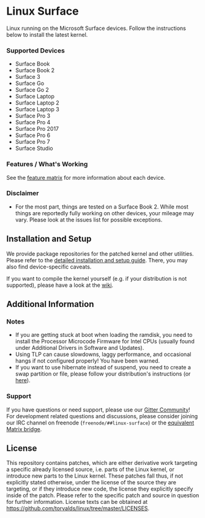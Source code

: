 # Linux Surface

Linux running on the Microsoft Surface devices.
Follow the instructions below to install the latest kernel.

### Supported Devices

* Surface Book
* Surface Book 2
* Surface 3
* Surface Go
* Surface Go 2
* Surface Laptop
* Surface Laptop 2
* Surface Laptop 3
* Surface Pro 3
* Surface Pro 4
* Surface Pro 2017
* Surface Pro 6
* Surface Pro 7
* Surface Studio

### Features / What's Working

See the [feature matrix](https://github.com/linux-surface/linux-surface/wiki/Supported-Devices-and-Features#feature-matrix) for more information about each device.

### Disclaimer

* For the most part, things are tested on a Surface Book 2.
  While most things are reportedly fully working on other devices, your mileage may vary.
  Please look at the issues list for possible exceptions. 

## Installation and Setup

We provide package repositories for the patched kernel and other utilities.
Please refer to the [detailed installation and setup guide][wiki-setup]. There,
you may also find device-specific caveats.

If you want to compile the kernel yourself (e.g. if your distribution is not supported), please have a look at the [wiki][wiki-compiling].

## Additional Information

### Notes

* If you are getting stuck at boot when loading the ramdisk, you need to install the Processor Microcode Firmware for Intel CPUs (usually found under Additional Drivers in Software and Updates).
* Using TLP can cause slowdowns, laggy performance, and occasional hangs if not configured properly! You have been warned.
* If you want to use hibernate instead of suspend, you need to create a swap partition or file, please follow your distribution's instructions (or [here][hibernate-setup]).

### Support

If you have questions or need support, please use our [Gitter Community][gitter]!
For development related questions and discussions, please consider joining our IRC channel on freenode (`freenode/##linux-surface`) or the [equivalent Matrix bridge](https://matrix.to/#/#freenode_##linux-surface:matrix.org).

## License
This repository contains patches, which are either derivative work targeting a specific already licensed source, i.e. parts of the Linux kernel, or introduce new parts to the Linux kernel.
These patches fall thus, if not explicitly stated otherwise, under the license of the source they are targeting, or if they introduce new code, the license they explicitly specify inside of the patch.
Please refer to the specific patch and source in question for further information.
License texts can be obtained at https://github.com/torvalds/linux/tree/master/LICENSES.

[wiki-setup]: https://github.com/linux-surface/linux-surface/wiki/Installation-and-Setup
[wiki-setup-post]: https://github.com/linux-surface/linux-surface/wiki/Installation-and-Setup#post-installation
[wiki-repos]: https://github.com/linux-surface/linux-surface/wiki/Package-Repositories
[wiki-secure-boot]: https://github.com/linux-surface/linux-surface/wiki/Secure-Boot
[wiki-compiling]: https://github.com/linux-surface/linux-surface/wiki/Compiling-the-Kernel-from-Source

[gitter]: https://gitter.im/linux-surface
[hibernate-setup]: https://fitzcarraldoblog.wordpress.com/2018/07/14/configuring-lubuntu-18-04-to-enable-hibernation-using-a-swap-file
[releases]: https://github.com/linux-surface/linux-surface/releases

[linux-surface-kernel]: https://github.com/linux-surface/kernel/
